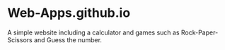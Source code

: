 # Web-Apps.github.io
A simple website including a calculator and games such as Rock-Paper-Scissors and Guess the number.
